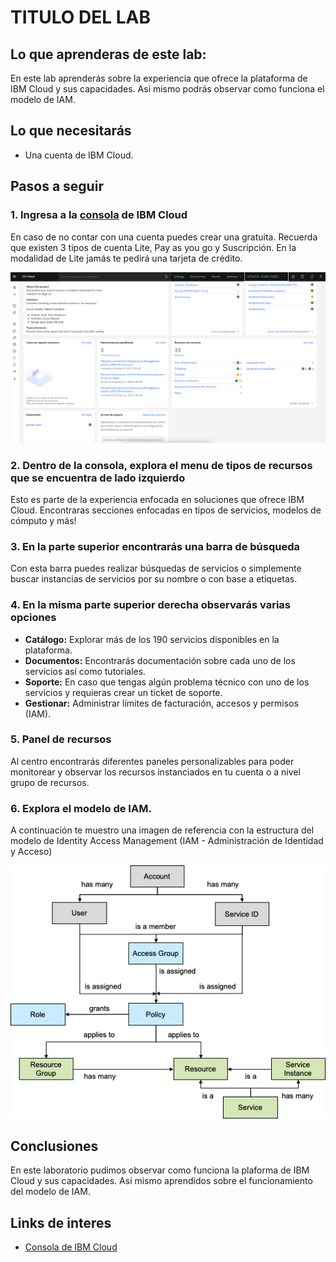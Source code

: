 # TITULO DEL LAB
## Lo que aprenderas de este lab:
En este lab aprenderás sobre la  experiencia que ofrece la plataforma de IBM Cloud y sus capacidades. Así mismo podrás observar como funciona el modelo de IAM.

## Lo que necesitarás
- Una cuenta de IBM Cloud.

## Pasos a seguir
### 1. Ingresa a la [consola](https://cloud.ibm.com) de IBM Cloud 
En caso de no contar con una cuenta puedes crear una gratuita. Recuerda que existen 3 tipos de cuenta Lite, Pay as you go y Suscripción. 
En la modalidad de Lite jamás te pedirá una tarjeta de crédito.

![CloudPortal](images/lab-1-CloudPortal.png)
### 2. Dentro de la consola, explora el menu de tipos de recursos que se encuentra de lado izquierdo
Esto es parte de la experiencia enfocada en soluciones que ofrece IBM Cloud. Encontraras secciones enfocadas en tipos de servicios, modelos de cómputo y más!

### 3. En la parte superior encontrarás una barra de búsqueda 
Con esta barra puedes realizar búsquedas de servicios 
o simplemente buscar instancias de servicios por su nombre o con base a etiquetas.

### 4. En la misma parte superior derecha observarás varias opciones
- **Catálogo:** Explorar más de los 190 servicios disponibles en la plataforma. 
- **Documentos:** Encontrarás documentación sobre cada uno de los servicios así como tutoriales.
- **Soporte:** En caso que tengas algún problema técnico con uno de los servicios y requieras crear un ticket de soporte. 
- **Gestionar:** Administrar límites de facturación, accesos y permisos (IAM).

### 5. Panel de recursos
Al centro encontrarás diferentes paneles personalizables para poder monitorear y observar los recursos instanciados en tu cuenta o a nivel grupo de recursos. 


### 6. Explora el modelo de IAM.
A continuación te muestro una imagen de referencia con la estructura del modelo de Identity Access Management (IAM - Administración de Identidad y Acceso)

![IAM](images/lab-1-IAM.png)


## Conclusiones
En este laboratorio pudimos observar como funciona la plaforma de IBM Cloud y sus capacidades. Así mismo aprendidos sobre el funcionamiento del modelo de IAM.

## Links de interes
- [Consola de IBM Cloud](https://cloud.ibm.com)
